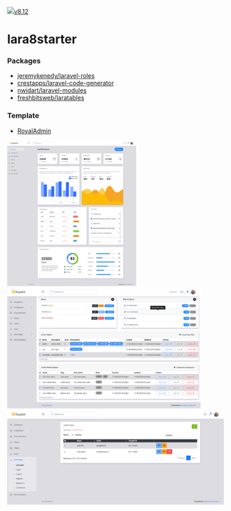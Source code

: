 <p>
    <a href="https://laravel.com" target="_blank"><img src="https://raw.githubusercontent.com/laravel/art/master/logo-lockup/5%20SVG/2%20CMYK/1%20Full%20Color/laravel-logolockup-cmyk-red.svg" width="200">v8.12</a>
</p>

# lara8starter

### Packages
- [jeremykenedy/laravel-roles](https://github.com/jeremykenedy/laravel-roles/tree/v4.0.0)
- [crestapps/laravel-code-generator](https://github.com/CrestApps/laravel-code-generator/tree/v2.4.4)
- [nwidart/laravel-modules](https://github.com/nWidart/laravel-modules/tree/8.0.0)
- [freshbitsweb/laratables](https://github.com/freshbitsweb/laratables/tree/v2.4.0)

### Template
- [RoyalAdmin](https://github.com/BootstrapDash/RoyalUI-Free-Bootstrap-Admin-Template)
<p><img src="previews/preview.png" width="300"><img src="previews/preview3.png" width="450"><img src="previews/preview2.png" width="700"></p>
